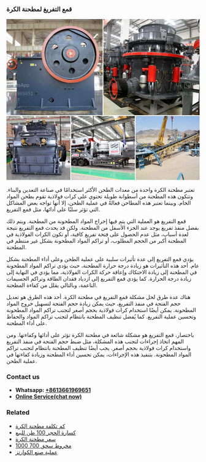 <h3>قمع التفريغ لمطحنة الكرة</h3><img src='1701852593.jpg' alt=''><p>تعتبر مطحنة الكرة واحدة من معدات الطحن الأكثر استخدامًا في صناعة التعدين والبناء. وتتكون هذه المطحنة من أسطوانة طويلة تحتوي على كرات فولاذية تقوم بطحن المواد الخام. وبينما تعتبر هذه المطاحن فعالةً في عملية الطحن، إلا أنها تواجه بعض المشاكل التي تؤثر سلبًا على أدائها، مثل قمع التفريغ.</p><p>قمع التفريغ هو العملية التي يتم فيها إخراج المواد المطحونة من المطحنة. ويتم ذلك بفضل منفذ تفريغ يوجد عند الجزء الأسفل من المطحنة. ولكن قد يحدث قمع التفريغ نتيجة لعدة أسباب، مثل عدم الحصول على فتحة تفريغ كافية، أو تكون الكرات الفولاذية في المطحنة أكبر من الحجم المطلوب، أو تراكم المواد المطحونة بشكل غير منتظم في المطحنة.</p><p>يؤدي قمع التفريغ إلى عدة تأثيرات سلبية على عملية الطحن وعلى أداء المطحنة بشكل عام. أحد هذه التأثيرات هو زيادة درجة حرارة المطحنة، حيث يؤدي تراكم المواد المطحونة في المطحنة إلى زيادة الاحتكاك وإعاقة حركة الكرات الفولاذية، مما يؤدي في النهاية إلى زيادة درجة الحرارة. كما يؤدي قمع التفريغ إلى ازدياد فقدان الطاقة وتراكم الجسيمات الناعمة، وبالتالي يقلل من كفاءة المطحنة.</p><p>هناك عدة طرق لحل مشكلة قمع التفريغ في مطحنة الكرة. أحد هذه الطرق هو تعديل حجم الفتحة في منفذ التفريغ، حيث يمكن زيادة حجم الفتحة لتسهيل خروج المواد المطحونة. يمكن أيضًا استخدام كرات فولاذية بحجم أصغر لتجنب تراكم المواد المطحونة وتحسين عملية التفريغ. كما يُفضل تنظيف المطحنة بانتظام لتجنب تراكم المواد والحفاظ على أداء المطحنة.</p><p>باختصار، قمع التفريغ هو مشكلة شائعة في مطحنة الكرة تؤثر على أدائها وكفاءتها. ومن المهم اتخاذ إجراءات لتجنب هذه المشكلة، مثل ضبط حجم الفتحة في منفذ التفريغ واستخدام كرات فولاذية بحجم أصغر. يجب أيضًا تنظيف المطحنة بانتظام لتجنب تراكم المواد المطحونة. بتنفيذ هذه الإجراءات، يمكن تحسين أداء المطحنة وزيادة كفاءتها في عملية الطحن.</p><h3>Contact us</h3><ul><li><strong>Whatsapp:&nbsp;<a href="https://wa.me/8613661969651">+8613661969651</a></strong></li><li><a href="https://swt.shibang-china.com/?git&amp;zhl&amp;قمع التفريغ لمطحنة الكرة"><strong>Online Service(chat now)</strong></a></li></ul><h3>Related</h3><ul><li><a href='كم تكلفة مطحنة الكرة.md'>كم تكلفة مطحنة الكرة</a></li><li><a href='كسارة الحجر 100 طن للبيع.md'>كسارة الحجر 100 طن للبيع</a></li><li><a href='سعر مطحنة الكرة.md'>سعر مطحنة الكرة</a></li><li><a href='مخروط سحق 700 1000.md'>مخروط سحق 700 1000</a></li><li><a href='عملية صنع الكوارتز.md'>عملية صنع الكوارتز</a></li></ul>
